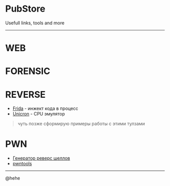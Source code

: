# PubStore
Usefull links, tools and more

---

# WEB

# FORENSIC

# REVERSE
- [Frida](https://frida.re/docs/examples/windows) - инжект кода в процесс
- [Unicron](https://www.unicorn-engine.org/) - CPU эмулятор

> чуть позже сформирую примеры работы с этими тулзами

# PWN
- [Генератор реверс шеллов](https://www.revshells.com/)
- [pwntools](https://github.com/Gallopsled/pwntools)

---
@hehe
